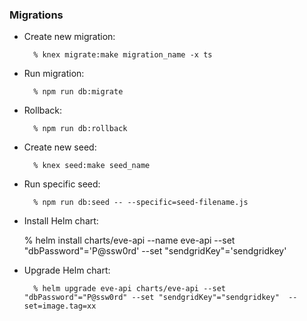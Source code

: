 ### Migrations

- Create new migration:

        % knex migrate:make migration_name -x ts


- Run migration:

        % npm run db:migrate


- Rollback:

        % npm run db:rollback


- Create new seed:

        % knex seed:make seed_name


- Run specific seed:

        % npm run db:seed -- --specific=seed-filename.js

- Install Helm chart:
    
   % helm install charts/eve-api --name eve-api --set "dbPassword"='P@ssw0rd' --set "sendgridKey"='sendgridkey'

- Upgrade Helm chart:

        % helm upgrade eve-api charts/eve-api --set "dbPassword"="P@ssw0rd" --set "sendgridKey"="sendgridkey"  --set=image.tag=xx
